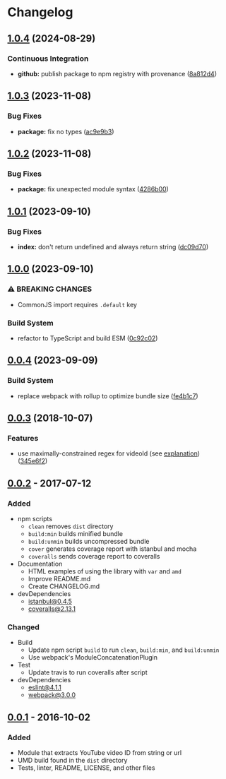 # Changelog

## [1.0.4](https://github.com/remarkablemark/youtube-video-id/compare/v1.0.3...v1.0.4) (2024-08-29)


### Continuous Integration

* **github:** publish package to npm registry with provenance ([8a812d4](https://github.com/remarkablemark/youtube-video-id/commit/8a812d4a51ff72c0675a75e11b377dd641b824c9))

## [1.0.3](https://github.com/remarkablemark/youtube-video-id/compare/v1.0.2...v1.0.3) (2023-11-08)


### Bug Fixes

* **package:** fix no types ([ac9e9b3](https://github.com/remarkablemark/youtube-video-id/commit/ac9e9b357c53c58c65f6d90f87c7b8f9db5a2cf6))

## [1.0.2](https://github.com/remarkablemark/youtube-video-id/compare/v1.0.1...v1.0.2) (2023-11-08)


### Bug Fixes

* **package:** fix unexpected module syntax ([4286b00](https://github.com/remarkablemark/youtube-video-id/commit/4286b00b4ca4fa59c17cf63777c4d337378f01e9))

## [1.0.1](https://github.com/remarkablemark/youtube-video-id/compare/v1.0.0...v1.0.1) (2023-09-10)


### Bug Fixes

* **index:** don't return undefined and always return string ([dc09d70](https://github.com/remarkablemark/youtube-video-id/commit/dc09d707d68f78eea09ceed5c3650d8fe9978b7c))

## [1.0.0](https://github.com/remarkablemark/youtube-video-id/compare/v0.0.4...v1.0.0) (2023-09-10)


### ⚠ BREAKING CHANGES

* CommonJS import requires `.default` key

### Build System

* refactor to TypeScript and build ESM ([0c92c02](https://github.com/remarkablemark/youtube-video-id/commit/0c92c026b018b616316b1187c1cda3f162e1c4c9))

## [0.0.4](https://github.com/remarkablemark/youtube-video-id/compare/v0.0.3...v0.0.4) (2023-09-09)


### Build System

* replace webpack with rollup to optimize bundle size ([fe4b1c7](https://github.com/remarkablemark/youtube-video-id/commit/fe4b1c78fb8549e9b43a3d0472315e48b2d221c4))

## [0.0.3](https://github.com/remarkablemark/youtube-video-id/compare/v0.0.2...v0.0.3) (2018-10-07)

### Features

- use maximally-constrained regex for videoId (see [explanation](https://webapps.stackexchange.com/questions/54443/format-for-id-of-youtube-video/101153#101153)) ([345e6f2](https://github.com/remarkablemark/youtube-video-id/commit/345e6f2))

## [0.0.2](https://github.com/remarkablemark/youtube-video-id/compare/v0.0.1...v0.0.2) - 2017-07-12

### Added

- npm scripts
  - `clean` removes `dist` directory
  - `build:min` builds minified bundle
  - `build:unmin` builds uncompressed bundle
  - `cover` generates coverage report with istanbul and mocha
  - `coveralls` sends coverage report to coveralls
- Documentation
  - HTML examples of using the library with `var` and `amd`
  - Improve README.md
  - Create CHANGELOG.md
- devDependencies
  - istanbul@0.4.5
  - coveralls@2.13.1

### Changed

- Build
  - Update npm script `build` to run `clean`, `build:min`, and `build:unmin`
  - Use webpack's ModuleConcatenationPlugin
- Test
  - Update travis to run coveralls after script
- devDependencies
  - eslint@4.1.1
  - webpack@3.0.0

## [0.0.1](https://github.com/remarkablemark/youtube-video-id/tree/v0.0.1) - 2016-10-02

### Added

- Module that extracts YouTube video ID from string or url
- UMD build found in the `dist` directory
- Tests, linter, README, LICENSE, and other files
